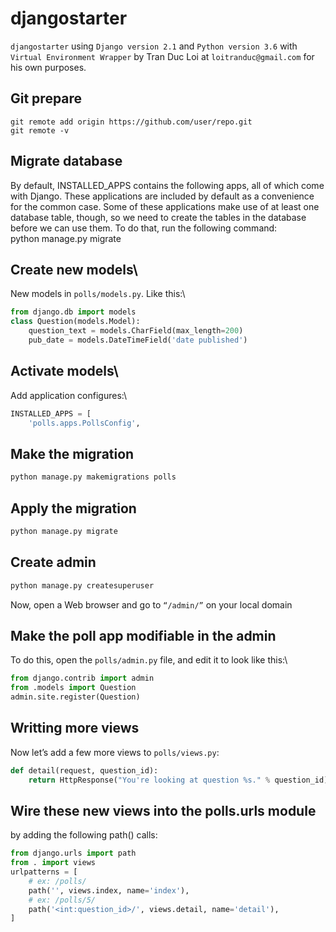 # djangostarter
`djangostarter` using `Django version 2.1` and `Python version 3.6` with `Virtual Environment Wrapper` by Tran Duc Loi at `loitranduc@gmail.com` for his own purposes.

## Git prepare
	git remote add origin https://github.com/user/repo.git
	git remote -v

## Migrate database
By default, INSTALLED_APPS contains the following apps, all of which come with Django. These applications are included by default as a convenience for the common case. Some of these applications make use of at least one database table, though, so we need to create the tables in the database before we can use them. To do that, run the following command:\
	python manage.py migrate
## Create new models\
New models in `polls/models.py`. Like this:\
```python
from django.db import models
class Question(models.Model):
    question_text = models.CharField(max_length=200)
    pub_date = models.DateTimeField('date published')
```
## Activate models\
Add application configures:\
```python
INSTALLED_APPS = [
	'polls.apps.PollsConfig',
```
## Make the migration
```python
python manage.py makemigrations polls
```
## Apply the migration
```python
python manage.py migrate
```
## Create admin
```python
python manage.py createsuperuser
```
Now, open a Web browser and go to `“/admin/”` on your local domain
## Make the poll app modifiable in the admin
To do this, open the `polls/admin.py` file, and edit it to look like this:\
```python
from django.contrib import admin
from .models import Question
admin.site.register(Question)
```
## Writting more views
Now let’s add a few more views to `polls/views.py`:
```py
def detail(request, question_id):
	return HttpResponse("You're looking at question %s." % question_id)
```
## Wire these new views into the polls.urls module
by adding the following path() calls:
```py
from django.urls import path
from . import views
urlpatterns = [
	# ex: /polls/
	path('', views.index, name='index'),
	# ex: /polls/5/
	path('<int:question_id>/', views.detail, name='detail'),
]
```
##